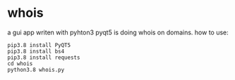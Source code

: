 # whois
a gui app writen with pyhton3 pyqt5 is doing whois on domains.
how to use:

    pip3.8 install PyQT5
    pip3.8 install bs4
    pip3.8 install requests
    cd whois
    python3.8 whois.py   
